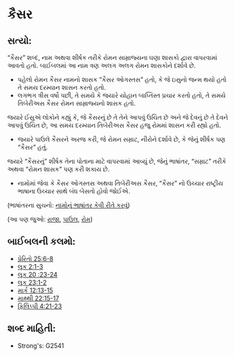 # કૈસર 

## સત્યો: 

“કૈસર” શબ્દ, નામ અથવા શીર્ષક તરીકે રોમન સામ્રાજ્યના ઘણા શાસકો દ્વારા વાપરવામાં આવતો હતો.
બાઈબલમાં આ નામ ત્રણ અલગ અલગ રોમન શાસકોને દર્શાવે છે.

* પહેલો રોમન કૈસર નામનો શાસક “કૈસર ઓગસ્તસ” હતો, કે જે ઇસુનો જન્મ થયો હતો તે સમય દરમ્યાન શાસન કરતો હતો.
* લગભગ ત્રીસ વર્ષો પછી, તે સમયે કે જયારે યોહાન બાપ્તિસ્ત પ્રચાર કરતો હતો, તે સમયે તિબેરીઅસ કૈસર રોમન સામ્રાજ્યનો શાસક હતો.

જયારે ઈસુએ લોકોને કહ્યું કે, જે કૈસરનું છે તે તેને આપવું ઉચિત છે અને જે દેવનું છે તે દેવને આપવું ઉચિત છે, આ સમય દરમ્યાન તિબેરીઅસ કૈસર હજુ રોમમાં શાસન કરી રહ્યો હતો.

* જયારે પાઉલે કૈસરને અરજ કરી, જે રોમન સમ્રાટ, નીરોને દર્શાવે છે, કે જેનું શીર્ષક પણ “કૈસર” હતું.

જયારે “કૈસરનું” શીર્ષક તેના પોતાના માટે વાપરવામાં આવ્યું છે, જેનું ભાષાંતર, “સમ્રાટ” તરીકે અથવા “રોમન શાસક” પણ કરી શકાય છે.

* નામોમાં જેવા કે કૈસર ઓગસ્તસ અથવા તિબેરીઅસ કૈસર, “કૈસર” નો ઉચ્ચાર રાષ્ટ્રીય ભાષાના ઉચ્ચાર સાથે બંધ બેસતો હોવો જોઈએ.

(ભાષાંતરના સુચનો: [નામોનું ભાષાંતર કેવી રીતે કરવું](rc://gu/ta/man/translate/translate-names))

(આ પણ જુઓ: [રાજા](../other/king.md), [પાઉલ](../names/paul.md), [રોમ](../names/rome.md))

## બાઈબલની કલમો: 

* [પ્રેરિતો 25:6-8](rc://gu/tn/help/act/25/06)
* [લૂક 2:1-3](rc://gu/tn/help/luk/02/01)
* [લૂક 20 :23-24](rc://gu/tn/help/luk/20/23)
* [લૂક 23:1-2](rc://gu/tn/help/luk/23/01)
* [માર્ક 12:13-15](rc://gu/tn/help/mrk/12/13)
* [માથ્થી 22:15-17](rc://gu/tn/help/mat/22/15)
* [ફિલિપ્પી 4:21-23](rc://gu/tn/help/php/04/21)

## શબ્દ માહિતી: 

* Strong's: G2541
